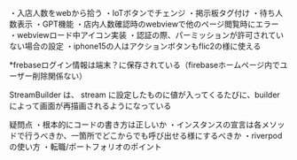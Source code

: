 ・入店人数をwebから拾う
・IoTボタンでチェンジ
・掲示板タグ付け
・待ち人数表示
・GPT機能
・店内人数確認時のwebviewで他のページ閲覧時にエラー
・webviewロード中アイコン実装
・認証の際、パーミッションが許可されていない場合の設定
・iphone15の人はアクションボタンもflic2の様に使える

*frebaseログイン情報は端末？に保存されている（firebaseホームページ内でユーザー削除関係ない）

StreamBuilder は、 stream に設定したものに値が入ってくるたびに、builder によって画面が再描画されるようになっている


疑問点
・根本的にコードの書き方は正しいか
・インスタンスの宣言は各メソッドで行うべきか、一箇所でどこからでも呼び出せる様にするべきか
・riverpodの使い方
・転職/ポートフォリオのポイント